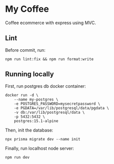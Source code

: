 # My Coffee

Coffee ecommerce with express using MVC.

## Lint

Before commit, run:

```
npm run lint:fix && npm run format:write
```

## Running locally

First, run postgres db docker container:

```
docker run -d \
	--name my-postgres \
	-e POSTGRES_PASSWORD=mysecretpassword \
	-e PGDATA=/var/lib/postgresql/data/pgdata \
	-v db:/var/lib/postgresql/data \
    -p 5432:5432 \
	postgres:15.1-alpine
```

Then, init the database:

```
npx prisma migrate dev --name init
```

Finally, run localhost node server:

```
npm run dev
```
